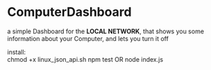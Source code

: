 # ComputerDashboard
a simple Dashboard for the **LOCAL NETWORK**, that shows you some information about your Computer, and lets you turn it off

install:  
chmod +x linux_json_api.sh
npm test OR node index.js
